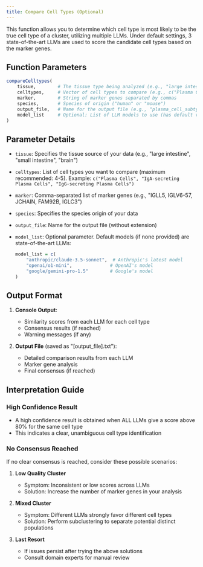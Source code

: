 ```yaml
---
title: Compare Cell Types (Optional)
---
```



This function allows you to determine which cell type is most likely to be the true cell type of a cluster, utilizing multiple LLMs. Under default settings, 3 state-of-the-art LLMs are used to score the candidate cell types based on the marker genes.


## Function Parameters

```r
compareCelltypes(
    tissue,        # The tissue type being analyzed (e.g., "large intestine")
    celltypes,     # Vector of cell types to compare (e.g., c("Plasma Cells", "IgA-secreting Plasma Cells"))
    marker,        # String of marker genes separated by commas
    species,       # Species of origin ("human" or "mouse")
    output_file,   # Name for the output file (e.g., "plasma_cell_subtype")
    model_list     # Optional: List of LLM models to use (has default values)
)
```

## Parameter Details

- `tissue`: Specifies the tissue source of your data (e.g., "large intestine", "small intestine", "brain")

- `celltypes`: List of cell types you want to compare (maximum recommended: 4-5). Example: `c("Plasma Cells", "IgA-secreting Plasma Cells", "IgG-secreting Plasma Cells")`

- `marker`: Comma-separated list of marker genes (e.g., "IGLL5, IGLV6-57, JCHAIN, FAM92B, IGLC3")

- `species`: Specifies the species origin of your data

- `output_file`: Name for the output file (without extension)

- `model_list`: Optional parameter. Default models (if none provided) are state-of-the-art LLMs:
  ```r
  model_list = c(
      "anthropic/claude-3.5-sonnet",  # Anthropic's latest model
      "openai/o1-mini",              # OpenAI's model
      "google/gemini-pro-1.5"        # Google's model
  )
  ```



## Output Format

1. **Console Output**:
   - Similarity scores from each LLM for each cell type
   - Consensus results (if reached)
   - Warning messages (if any)

2. **Output File** (saved as "[output_file].txt"):
   - Detailed comparison results from each LLM
   - Marker gene analysis
   - Final consensus (if reached)

## Interpretation Guide

### High Confidence Result
- A high confidence result is obtained when ALL LLMs give a score above 80% for the same cell type
- This indicates a clear, unambiguous cell type identification

### No Consensus Reached
If no clear consensus is reached, consider these possible scenarios:

1. **Low Quality Cluster**
   - Symptom: Inconsistent or low scores across LLMs
   - Solution: Increase the number of marker genes in your analysis

2. **Mixed Cluster**
   - Symptom: Different LLMs strongly favor different cell types
   - Solution: Perform subclustering to separate potential distinct populations

3. **Last Resort**
   - If issues persist after trying the above solutions
   - Consult domain experts for manual review
